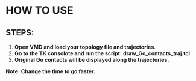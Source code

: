 # HOW TO USE

## STEPS:

1. **Open VMD and load your topology file and trajectories**.
2. **Go to the TK consolote and run the script:**
     **draw_Go_contacts_traj.tcl**
4. **Original Go contacts will be displayed along the trajectories.**

**Note: Change the time to go faster.** 

